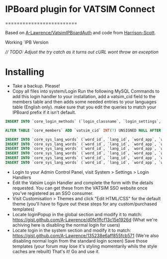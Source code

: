 # IPBoard plugin for VATSIM Connect
=========================

Based on [A-Lawrence/VatsimIPBoardAuth](https://github.com/A-Lawrence/VatsimIPBoardAuth) and code from [Harrison-Scott](https://github.com/Harrison-Scott).

Working `IPB Version 

*// TODO: Adjust the try catch as it turns out cURL wont throw an exception*

Installing
==========

- Take a backup. Please!
- Copy all files into system/Login
Run the following MySQL Commands to add this login handler to your installation, add a vatsim_cid field to the members table and then adds some needed entries to your languages table (English only). make sure that you edit the queries to match your IPBoard prefix if it isn't default.

```sql
INSERT INTO `core_login_methods` (`login_classname`, `login_settings`, `login_order`, `login_acp`, `login_enabled`, `login_register`) VALUES ('IPS\Login\VATSIMSSOv2', '{"client_id":null,"client_secret":null,"scope":null,"sso_requirements_url":null, "base_url":null}', '4', '1', '0', '0');

ALTER TABLE `core_members` ADD `vatsim_cid` INT(7) UNSIGNED NULL AFTER `member_id`;

INSERT INTO `core_sys_lang_words` (`word_id`, `lang_id`, `word_app`, `word_key`, `word_default`, `word_custom`, `word_default_version`, `word_custom_version`, `word_js`, `word_export`, `word_plugin`, `word_theme`) VALUES (NULL, '1', 'core', 'login_handler_Vatsim', 'VATSIM SSO Login', NULL, '100031', NULL, '0', '1', NULL, NULL);
INSERT INTO `core_sys_lang_words` (`word_id`, `lang_id`, `word_app`, `word_key`, `word_default`, `word_custom`, `word_default_version`, `word_custom_version`, `word_js`, `word_export`, `word_plugin`, `word_theme`) VALUES (NULL, '1', 'core', 'login_vatsim_base_url', 'Forum Base URL', NULL, '100031', NULL, '0', '1', NULL, NULL);
INSERT INTO `core_sys_lang_words` (`word_id`, `lang_id`, `word_app`, `word_key`, `word_default`, `word_custom`, `word_default_version`, `word_custom_version`, `word_js`, `word_export`, `word_plugin`, `word_theme`) VALUES (NULL, '1', 'core', 'login_vatsim_client_id', 'VATSIM Auth Client ID', NULL, '100031', NULL, '0', '1', NULL, NULL);
INSERT INTO `core_sys_lang_words` (`word_id`, `lang_id`, `word_app`, `word_key`, `word_default`, `word_custom`, `word_default_version`, `word_custom_version`, `word_js`, `word_export`, `word_plugin`, `word_theme`) VALUES (NULL, '1', 'core', 'login_vatsim_client_secret', 'VATSIM Auth Client Secret', NULL, '100031', NULL, '0', '1', NULL, NULL);
INSERT INTO `core_sys_lang_words` (`word_id`, `lang_id`, `word_app`, `word_key`, `word_default`, `word_custom`, `word_default_version`, `word_custom_version`, `word_js`, `word_export`, `word_plugin`, `word_theme`) VALUES (NULL, '1', 'core', 'login_vatsim_sso_requirements_url', 'VATSIM Auth Requirements URL', NULL, '100031', NULL, '0', '1', NULL, NULL);
INSERT INTO `core_sys_lang_words` (`word_id`, `lang_id`, `word_app`, `word_key`, `word_default`, `word_custom`, `word_default_version`, `word_custom_version`, `word_js`, `word_export`, `word_plugin`, `word_theme`) VALUES (NULL, '1', 'core', 'login_vatsim_scope', 'VATSIM Auth Scope', NULL, '100031', NULL, '0', '1', NULL, NULL);
```
 
- Login to your Admin Control Panel, visit System > Settings > Login Handlers
- Edit the Vatsim Login Handler and complete the form with the details requested. You can get these from the VATSIM SSO website once you've registered as an SSO consumer.
- Visit Customisation > Themes and click "Edit HTML/CSS" for the default theme (you'll have to figure out these steps for any custom/purchased templates)
- Locate loginPopup in the global section and modify it to match: https://gist.github.com/A-Lawrence/d0fe1ffcf13c15e1926d (What we're achiving here is disabling the normal login for users)
- Locate login in the system section and modify it to match: https://gist.github.com/A-Lawrence/135238e6aff855fcb571 (We're also disabling normal login from the standard login screen)
Save those templates (your forum may lose it's styling momentarily whils the style caches are rebuilt)
That's it! Go and use it.


